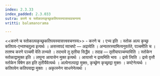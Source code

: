 ```yaml
---
index: 2.3.33
index_padded: 2.3.033
sutra: करणे च स्तोकाल्पकृच्छ्रकतिपयस्यासत्त्ववचनस्य
vritti: balamanorama

---
```

<<करणे च स्तोकाल्पकृच्छ्रकतिपयस्यासत्त्ववचनस्य>> - करणे च । एभ्य इति । स्तोक अल्प कृच्छ्र कतिपय-एभ्यश्चतुभ्र्य इत्यर्थः । असत्त्वपदं व्याचष्टे — अद्रव्येति । अन्यतरस्यामित्यनुवर्तते, पञ्चमीति च । ततश्च करणे पञ्चमी वेति लभ्यते । तदभावे तु तृतीया सिद्धैव । तदाह — तृतीयापञ्चम्याविति । स्तोकेन स्तोकाद्वामुक्त इति । लघुना आयासेन मुक्त इत्यर्थः । आयासो न द्रव्यमिति भावः । द्रव्ये त्विति । द्रव्ये वृत्तौ स्तोकेन विषेण हत इति तृतीयैवेत्यर्थः । अल्पेनाल्पाद्वा मुक्तः, कृच्छ्रेण कृच्छ्राद्वा मुक्तः । कष्टेनेत्यर्थः । कतिपयेन कतिपयाद्वा मुक्तः । अकृत्स्नेन साधनेनेत्यर्थः । 